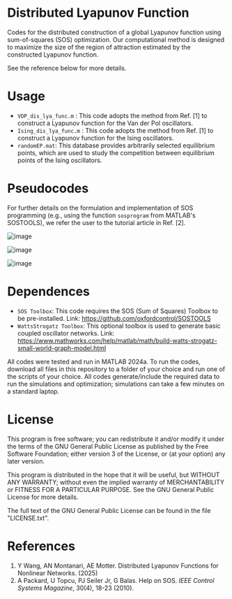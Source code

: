 # Distributed Lyapunov Function
Codes for the distributed construction of a global Lyapunov function using sum-of-squares (SOS) optimization. Our computational method is designed to maximize the size of the region of attraction estimated by the constructed Lyapunov function.

See the reference below for more details.

# Usage

- `VDP_dis_lya_func.m` : This code adopts the method from Ref. \[1] to construct a Lyapunov function for the Van der Pol oscillators.
- `Ising_dis_lya_func.m` : This code adopts the method from Ref. \[1] to construct a Lyapunov function for the Ising oscillators.
- `randomEP.mat`: This database provides arbitrarily selected equilibrium points, which are used to study the competition between equilibrium points of the Ising oscillators.
   
# Pseudocodes


For further details on the formulation and implementation of SOS programming (e.g., using the function `sosprogram` from MATLAB's SOSTOOLS), we refer the user to the tutorial article in Ref. [2].

![image](https://github.com/user-attachments/assets/4f0b8f9c-8654-47b6-917f-0f9db6f3d704)

![image](https://github.com/user-attachments/assets/4a0e8d92-05a7-4c00-ad44-07872d6b8c59)

![image](https://github.com/user-attachments/assets/a77ba12a-90ee-4c9c-94df-47b0a71f50b7)



# Dependences

- `SOS Toolbox`: This code requires the SOS (Sum of Squares) Toolbox to be pre-installed. Link: https://github.com/oxfordcontrol/SOSTOOLS
- `WattsStrogatz Toolbox`: This optional toolbox is used to generate basic coupled oscillator networks. Link: https://www.mathworks.com/help/matlab/math/build-watts-strogatz-small-world-graph-model.html

All codes were tested and run in MATLAB 2024a. To run the codes, download all files in this repository to a folder of your choice and run one of the scripts of your choice. All codes generate/include the required data to run the simulations and optimization; simulations can take a few minutes on a standard laptop.

# License

This program is free software; you can redistribute it and/or modify it under the terms of the GNU General Public License as published by the Free Software Foundation; either version 3 of the License, or (at your option) any later version.

This program is distributed in the hope that it will be useful, but WITHOUT ANY WARRANTY; without even the implied warranty of MERCHANTABILITY or FITNESS FOR A PARTICULAR PURPOSE. See the GNU General Public License for more details.

The full text of the GNU General Public License can be found in the file "LICENSE.txt".

# References
1.  Y Wang, AN Montanari, AE Motter. Distributed Lyapunov Functions for Nonlinear Networks. (2025)
2.  A Packard, U Topcu, PJ Seiler Jr, G Balas. Help on SOS. *IEEE Control Systems Magazine*, 30(4), 18-23 (2010).



